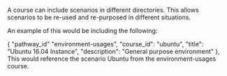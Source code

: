 A course can include scenarios in different directories. This allows scenarios to be re-used and re-purposed in different situations.

An example of this would be including the following:

{
    "pathway_id" "environment-usages",
    "course_id": "ubuntu",
    "title": "Ubuntu 16.04 Instance",
    "description": "General purpose environment"
},
This would reference the scenario Ubuntu from the environment-usages course.